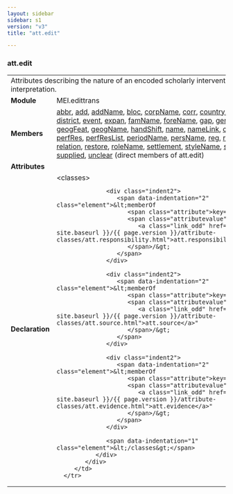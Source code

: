 ```yaml
---
layout: sidebar
sidebar: s1
version: "v3"
title: "att.edit"

---
```


<div class="classSpec att">
   <h3 id="att.edit">att.edit</h3>
   <table class="wovenodd">
      <tr>
         <td colspan="2" class="wovenodd-col2">Attributes describing the nature of an encoded scholarly intervention or
            interpretation.
         </td>
      </tr>
      <tr>
         <td class="wovenodd-col1">
            <strong>Module</strong>
         </td>
         <td class="wovenodd-col2">MEI.edittrans</td>
      </tr>
      <tr>
         <td class="wovenodd-col1">
            <strong>Members</strong>
         </td>
         <td class="wovenodd-col2">
            <div class="parent">
               <div>
                  <a class="link_odd_elementSpec" href="/{{ site.baseurl }}/{{ page.version }}/elements/abbr.html">abbr</a>, 
                  <a class="link_odd_elementSpec" href="/{{ site.baseurl }}/{{ page.version }}/elements/add.html">add</a>, 
                  <a class="link_odd_elementSpec" href="/{{ site.baseurl }}/{{ page.version }}/elements/addName.html">addName</a>, 
                  <a class="link_odd_elementSpec" href="/{{ site.baseurl }}/{{ page.version }}/elements/bloc.html">bloc</a>, 
                  <a class="link_odd_elementSpec" href="/{{ site.baseurl }}/{{ page.version }}/elements/corpName.html">corpName</a>, 
                  <a class="link_odd_elementSpec" href="/{{ site.baseurl }}/{{ page.version }}/elements/corr.html">corr</a>, 
                  <a class="link_odd_elementSpec" href="/{{ site.baseurl }}/{{ page.version }}/elements/country.html">country</a>, 
                  <a class="link_odd_elementSpec" href="/{{ site.baseurl }}/{{ page.version }}/elements/date.html">date</a>, 
                  <a class="link_odd_elementSpec" href="/{{ site.baseurl }}/{{ page.version }}/elements/district.html">district</a>, 
                  <a class="link_odd_elementSpec" href="/{{ site.baseurl }}/{{ page.version }}/elements/event.html">event</a>, 
                  <a class="link_odd_elementSpec" href="/{{ site.baseurl }}/{{ page.version }}/elements/expan.html">expan</a>, 
                  <a class="link_odd_elementSpec" href="/{{ site.baseurl }}/{{ page.version }}/elements/famName.html">famName</a>, 
                  <a class="link_odd_elementSpec" href="/{{ site.baseurl }}/{{ page.version }}/elements/foreName.html">foreName</a>, 
                  <a class="link_odd_elementSpec" href="/{{ site.baseurl }}/{{ page.version }}/elements/gap.html">gap</a>, 
                  <a class="link_odd_elementSpec" href="/{{ site.baseurl }}/{{ page.version }}/elements/genName.html">genName</a>, 
                  <a class="link_odd_elementSpec" href="/{{ site.baseurl }}/{{ page.version }}/elements/geogFeat.html">geogFeat</a>, 
                  <a class="link_odd_elementSpec" href="/{{ site.baseurl }}/{{ page.version }}/elements/geogName.html">geogName</a>, 
                  <a class="link_odd_elementSpec" href="/{{ site.baseurl }}/{{ page.version }}/elements/handShift.html">handShift</a>, 
                  <a class="link_odd_elementSpec" href="/{{ site.baseurl }}/{{ page.version }}/elements/name.html">name</a>, 
                  <a class="link_odd_elementSpec" href="/{{ site.baseurl }}/{{ page.version }}/elements/nameLink.html">nameLink</a>, 
                  <a class="link_odd_elementSpec" href="/{{ site.baseurl }}/{{ page.version }}/elements/orig.html">orig</a>, 
                  <a class="link_odd_elementSpec" href="/{{ site.baseurl }}/{{ page.version }}/elements/perfRes.html">perfRes</a>, 
                  <a class="link_odd_elementSpec" href="/{{ site.baseurl }}/{{ page.version }}/elements/perfResList.html">perfResList</a>, 
                  <a class="link_odd_elementSpec" href="/{{ site.baseurl }}/{{ page.version }}/elements/periodName.html">periodName</a>, 
                  <a class="link_odd_elementSpec" href="/{{ site.baseurl }}/{{ page.version }}/elements/persName.html">persName</a>, 
                  <a class="link_odd_elementSpec" href="/{{ site.baseurl }}/{{ page.version }}/elements/reg.html">reg</a>, 
                  <a class="link_odd_elementSpec" href="/{{ site.baseurl }}/{{ page.version }}/elements/region.html">region</a>, 
                  <a class="link_odd_elementSpec" href="/{{ site.baseurl }}/{{ page.version }}/elements/relation.html">relation</a>, 
                  <a class="link_odd_elementSpec" href="/{{ site.baseurl }}/{{ page.version }}/elements/restore.html">restore</a>, 
                  <a class="link_odd_elementSpec" href="/{{ site.baseurl }}/{{ page.version }}/elements/roleName.html">roleName</a>, 
                  <a class="link_odd_elementSpec" href="/{{ site.baseurl }}/{{ page.version }}/elements/settlement.html">settlement</a>, 
                  <a class="link_odd_elementSpec" href="/{{ site.baseurl }}/{{ page.version }}/elements/styleName.html">styleName</a>, 
                  <a class="link_odd_elementSpec" href="/{{ site.baseurl }}/{{ page.version }}/elements/subst.html">subst</a>, 
                  <a class="link_odd_elementSpec" href="/{{ site.baseurl }}/{{ page.version }}/elements/supplied.html">supplied</a>, 
                  <a class="link_odd_elementSpec" href="/{{ site.baseurl }}/{{ page.version }}/elements/unclear.html">unclear</a> (direct members of att.edit)
               </div>
            </div>
         </td>
      </tr>
      <tr>
         <td class="wovenodd-col1">
            <strong>Attributes</strong>
         </td>
         <td class="wovenodd-col2"></td>
      </tr>
      <tr>
         <td class="wovenodd-col1">
            <strong>Declaration</strong>
         </td>
         <td class="wovenodd-col2">
            <div xml:space="preserve" class="pre">
               <div class="indent1">
                  <span data-indentation="1" class="element">&lt;classes&gt;</span>
                  
                  <div class="indent2">
                     <span data-indentation="2" class="element">&lt;memberOf 
                        <span class="attribute">key=</span>
                        <span class="attributevalue">"
                           <a class="link_odd" href="/{{ site.baseurl }}/{{ page.version }}/attribute-classes/att.responsibility.html">att.responsibility</a>"
                        </span>/&gt;
                     </span>
                  </div>
                  
                  <div class="indent2">
                     <span data-indentation="2" class="element">&lt;memberOf 
                        <span class="attribute">key=</span>
                        <span class="attributevalue">"
                           <a class="link_odd" href="/{{ site.baseurl }}/{{ page.version }}/attribute-classes/att.source.html">att.source</a>"
                        </span>/&gt;
                     </span>
                  </div>
                  
                  <div class="indent2">
                     <span data-indentation="2" class="element">&lt;memberOf 
                        <span class="attribute">key=</span>
                        <span class="attributevalue">"
                           <a class="link_odd" href="/{{ site.baseurl }}/{{ page.version }}/attribute-classes/att.evidence.html">att.evidence</a>"
                        </span>/&gt;
                     </span>
                  </div>
                  
                  <span data-indentation="1" class="element">&lt;/classes&gt;</span>
               </div>
            </div>
         </td>
      </tr>
   </table>
</div>